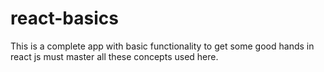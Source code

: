 # react-basics
This is a complete app with basic functionality to get some good hands in react js must master all these concepts used here.
